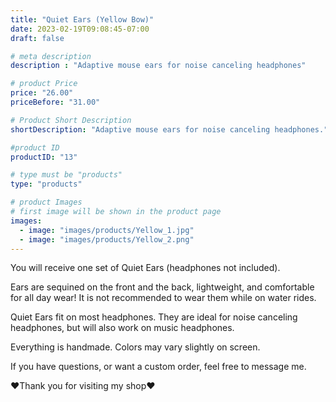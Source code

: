 ```yaml
---
title: "Quiet Ears (Yellow Bow)"
date: 2023-02-19T09:08:45-07:00
draft: false

# meta description
description : "Adaptive mouse ears for noise canceling headphones"

# product Price
price: "26.00"
priceBefore: "31.00"

# Product Short Description
shortDescription: "Adaptive mouse ears for noise canceling headphones."

#product ID
productID: "13"

# type must be "products"
type: "products"

# product Images
# first image will be shown in the product page
images:
  - image: "images/products/Yellow_1.jpg"
  - image: "images/products/Yellow_2.png"
---
```


You will receive one set of Quiet Ears (headphones not included).

Ears are sequined on the front and the back, lightweight, and comfortable for all day wear! It is not recommended to wear them while on water rides.

Quiet Ears fit on most headphones. They are ideal for noise canceling headphones, but will also work on music headphones.

Everything is handmade. Colors may vary slightly on screen.

If you have questions, or want a custom order, feel free to message me.

❤Thank you for visiting my shop❤
